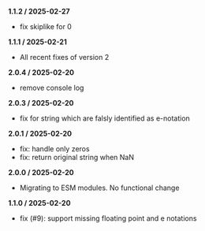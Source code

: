 
**1.1.2 / 2025-02-27**
- fix skiplike for 0

**1.1.1 / 2025-02-21**
- All recent fixes of version 2

**2.0.4 / 2025-02-20**
- remove console log

**2.0.3 / 2025-02-20**
- fix for string which are falsly identified as e-notation

**2.0.1 / 2025-02-20**
- fix: handle only zeros
- fix: return original string when NaN

**2.0.0 / 2025-02-20**
- Migrating to ESM modules. No functional change

**1.1.0 / 2025-02-20**
- fix (#9): support missing floating point and e notations
